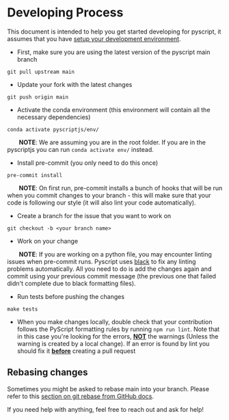 # Developing Process

This document is intended to help you get started developing for pyscript, it assumes that you have [setup your development environment](setting-up-environment.md).

* First, make sure you are using the latest version of the pyscript main branch

```
git pull upstream main
```

* Update your fork with the latest changes

```
git push origin main
```

* Activate the conda environment (this environment will contain all the necessary dependencies)

```
conda activate pyscriptjs/env/
```
&nbsp;&nbsp;&nbsp;&nbsp;&nbsp;&nbsp; **NOTE**: We are assuming you are in the root folder. If you are in the pyscriptjs you can run `conda activate env/` instead.

* Install pre-commit (you only need to do this once)

```
pre-commit install
```
&nbsp;&nbsp;&nbsp;&nbsp;&nbsp;&nbsp; **NOTE**: On first run, pre-commit installs a bunch of hooks that will be run when you commit changes to your branch - this will make sure that your code is following our style (it will also lint your code automatically).

* Create a branch for the issue that you want to work on

```
git checkout -b <your branch name>
```

* Work on your change

&nbsp;&nbsp;&nbsp;&nbsp;&nbsp;&nbsp; **NOTE**: If you are working on a python file, you may encounter linting issues when pre-commit runs. Pyscript uses [black](https://black.readthedocs.io/en/stable/) to fix any linting problems automatically. All you need to do is add the changes again and commit using your previous commit message (the previous one that failed didn't complete due to black formatting files).

* Run tests before pushing the changes

```
make tests
```

* When you make changes locally, double check that your contribution follows the PyScript formatting rules by running `npm run lint`. Note that in this case you're looking for the errors, <u>**NOT**</u> the warnings (Unless the warning is created by a local change). If an error is found by lint you should fix it <u>**before**</u> creating a pull request


## Rebasing changes

Sometimes you might be asked to rebase main into your branch. Please refer to this [section on git rebase from GitHub docs](https://docs.github.com/en/get-started/using-git/about-git-rebase).

If you need help with anything, feel free to reach out and ask for help!
